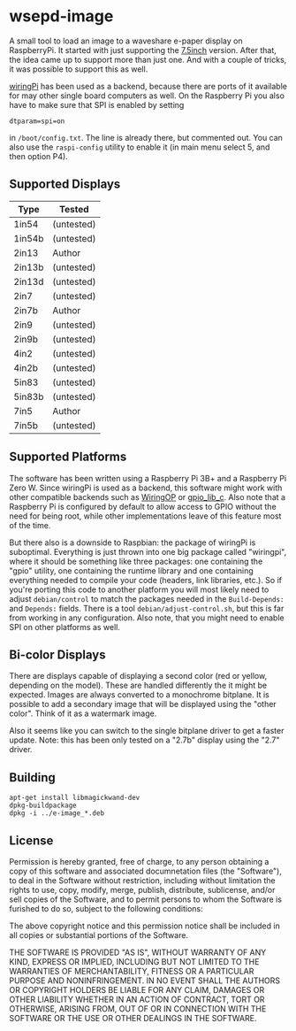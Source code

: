 # wsepd-image #

A small tool to load an image to a waveshare e-paper display on RaspberryPi.
It started with just supporting the
[7.5inch](https://www.waveshare.com/wiki/7.5inch_e-Paper_HAT) version. After
that, the idea came up to support more than just one. And with a couple of
tricks, it was possible to support this as well.

[wiringPi](http://wiringpi.com/) has been used as a backend, because there
are ports of it available for may other single board computers as well. On
the Raspberry Pi you also have to make sure that SPI is enabled by setting
```
dtparam=spi=on
```
in `/boot/config.txt`. The line is already there, but commented out. You can
also use the `raspi-config` utility to enable it (in main menu select 5, and
then option P4).

## Supported Displays ##

| Type   | Tested     |
| ------ | ---------- |
| 1in54  | (untested) |
| 1in54b | (untested) |
| 2in13  | Author     |
| 2in13b | (untested) |
| 2in13d | (untested) |
| 2in7   | (untested) |
| 2in7b  | Author     |
| 2in9   | (untested) |
| 2in9b  | (untested) |
| 4in2   | (untested) |
| 4in2b  | (untested) |
| 5in83  | (untested) |
| 5in83b | (untested) |
| 7in5   | Author     |
| 7in5b  | (untested) |

## Supported Platforms ##

The software has been written using a Raspberry Pi 3B+ and a Raspberry Pi Zero
W. Since wiringPi is used as a backend, this software might work with other
compatible backends such as [WiringOP](https://github.com/zhaolei/WiringOP) or
[gpio\_lib\_c](https://github.com/TinkerBoard/gpio_lib_c). Also note that a
Raspberry Pi is configured by default to allow access to GPIO without the need
for being root, while other implementations leave of this feature most of the
time.

But there also is a downside to Raspbian: the package of wiringPi is
suboptimal. Everything is just thrown into one big package called "wiringpi",
where it should be something like three packages: one containing the "gpio"
utility, one containing the runtime library and one containing everything
needed to compile your code (headers, link libraries, etc.). So if you're
porting this code to another platform you will most likely need to adjust
`debian/control` to match the packages needed in the `Build-Depends:` and
`Depends:` fields. There is a tool `debian/adjust-control.sh`, but this is far
from working in any configuration. Also note, that you might need to enable
SPI on other platforms as well.

## Bi-color Displays ##

There are displays capable of displaying a second color (red or yellow,
depending on the model). These are handled differently the it might be
expected. Images are always converted to a monochrome bitplane. It is possible
to add a secondary image that will be displayed using the "other color". Think
of it as a watermark image.

Also it seems like you can switch to the single bitplane driver to get a
faster update. Note: this has been only tested on a "2.7b" display using the
"2.7" driver.

## Building ##

```
apt-get install libmagickwand-dev
dpkg-buildpackage
dpkg -i ../e-image_*.deb
```

## License ##

Permission is hereby granted, free of charge, to any person obtaining a copy
of this software and associated documnetation files (the "Software"), to deal
in the Software without restriction, including without limitation the rights
to use, copy, modify, merge, publish, distribute, sublicense, and/or sell
copies of the Software, and to permit persons to  whom the Software is
furished to do so, subject to the following conditions:

The above copyright notice and this permission notice shall be included in
all copies or substantial portions of the Software.

THE SOFTWARE IS PROVIDED "AS IS", WITHOUT WARRANTY OF ANY KIND, EXPRESS OR
IMPLIED, INCLUDING BUT NOT LIMITED TO THE WARRANTIES OF MERCHANTABILITY,
FITNESS OR A PARTICULAR PURPOSE AND NONINFRINGEMENT. IN NO EVENT SHALL THE
AUTHORS OR COPYRIGHT HOLDERS BE LIABLE FOR ANY CLAIM, DAMAGES OR OTHER
LIABILITY WHETHER IN AN ACTION OF CONTRACT, TORT OR OTHERWISE, ARISING FROM,
OUT OF OR IN CONNECTION WITH THE SOFTWARE OR THE USE OR OTHER DEALINGS IN
THE SOFTWARE.



